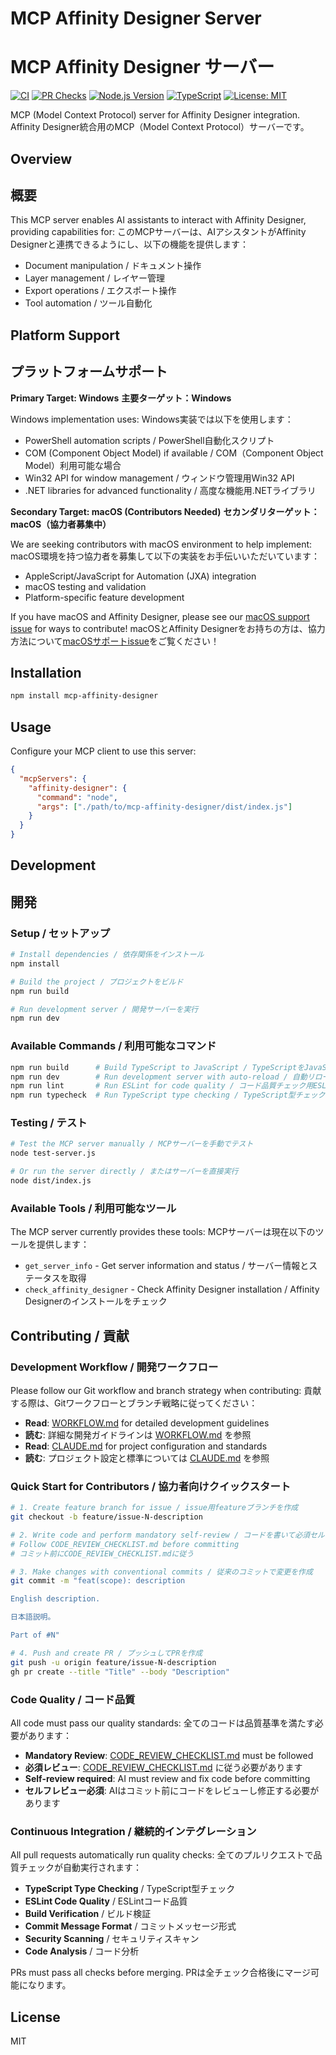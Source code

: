 # MCP Affinity Designer Server
# MCP Affinity Designer サーバー

[![CI](https://github.com/szgk/mcp-affinity-designer/actions/workflows/ci.yml/badge.svg)](https://github.com/szgk/mcp-affinity-designer/actions/workflows/ci.yml)
[![PR Checks](https://github.com/szgk/mcp-affinity-designer/actions/workflows/pr-checks.yml/badge.svg)](https://github.com/szgk/mcp-affinity-designer/actions/workflows/pr-checks.yml)
[![Node.js Version](https://img.shields.io/badge/node-%3E%3D18.0.0-brightgreen)](https://nodejs.org/)
[![TypeScript](https://img.shields.io/badge/TypeScript-5.0%2B-blue)](https://www.typescriptlang.org/)
[![License: MIT](https://img.shields.io/badge/License-MIT-yellow.svg)](https://opensource.org/licenses/MIT)

MCP (Model Context Protocol) server for Affinity Designer integration.
Affinity Designer統合用のMCP（Model Context Protocol）サーバーです。

## Overview
## 概要

This MCP server enables AI assistants to interact with Affinity Designer, providing capabilities for:
このMCPサーバーは、AIアシスタントがAffinity Designerと連携できるようにし、以下の機能を提供します：

- Document manipulation / ドキュメント操作
- Layer management / レイヤー管理
- Export operations / エクスポート操作
- Tool automation / ツール自動化

## Platform Support
## プラットフォームサポート

**Primary Target: Windows**
**主要ターゲット：Windows**

Windows implementation uses:
Windows実装では以下を使用します：
- PowerShell automation scripts / PowerShell自動化スクリプト
- COM (Component Object Model) if available / COM（Component Object Model）利用可能な場合
- Win32 API for window management / ウィンドウ管理用Win32 API
- .NET libraries for advanced functionality / 高度な機能用.NETライブラリ

**Secondary Target: macOS (Contributors Needed)**
**セカンダリターゲット：macOS（協力者募集中）**

We are seeking contributors with macOS environment to help implement:
macOS環境を持つ協力者を募集して以下の実装をお手伝いいただいています：
- AppleScript/JavaScript for Automation (JXA) integration
- macOS testing and validation
- Platform-specific feature development

If you have macOS and Affinity Designer, please see our [macOS support issue](https://github.com/szgk/mcp-affinity-designer/issues/6) for ways to contribute!
macOSとAffinity Designerをお持ちの方は、協力方法について[macOSサポートissue](https://github.com/szgk/mcp-affinity-designer/issues/6)をご覧ください！

## Installation

```bash
npm install mcp-affinity-designer
```

## Usage

Configure your MCP client to use this server:

```json
{
  "mcpServers": {
    "affinity-designer": {
      "command": "node",
      "args": ["./path/to/mcp-affinity-designer/dist/index.js"]
    }
  }
}
```

## Development
## 開発

### Setup / セットアップ
```bash
# Install dependencies / 依存関係をインストール
npm install

# Build the project / プロジェクトをビルド
npm run build

# Run development server / 開発サーバーを実行
npm run dev
```

### Available Commands / 利用可能なコマンド
```bash
npm run build      # Build TypeScript to JavaScript / TypeScriptをJavaScriptにビルド
npm run dev        # Run development server with auto-reload / 自動リロード付き開発サーバーを実行
npm run lint       # Run ESLint for code quality / コード品質チェック用ESLintを実行
npm run typecheck  # Run TypeScript type checking / TypeScript型チェックを実行
```

### Testing / テスト
```bash
# Test the MCP server manually / MCPサーバーを手動でテスト
node test-server.js

# Or run the server directly / またはサーバーを直接実行
node dist/index.js
```

### Available Tools / 利用可能なツール
The MCP server currently provides these tools:
MCPサーバーは現在以下のツールを提供します：

- `get_server_info` - Get server information and status / サーバー情報とステータスを取得
- `check_affinity_designer` - Check Affinity Designer installation / Affinity Designerのインストールをチェック

## Contributing / 貢献

### Development Workflow / 開発ワークフロー
Please follow our Git workflow and branch strategy when contributing:
貢献する際は、Gitワークフローとブランチ戦略に従ってください：

- **Read**: [WORKFLOW.md](./WORKFLOW.md) for detailed development guidelines
- **読む**: 詳細な開発ガイドラインは [WORKFLOW.md](./WORKFLOW.md) を参照
- **Read**: [CLAUDE.md](./CLAUDE.md) for project configuration and standards
- **読む**: プロジェクト設定と標準については [CLAUDE.md](./CLAUDE.md) を参照

### Quick Start for Contributors / 協力者向けクイックスタート
```bash
# 1. Create feature branch for issue / issue用featureブランチを作成
git checkout -b feature/issue-N-description

# 2. Write code and perform mandatory self-review / コードを書いて必須セルフレビューを実行
# Follow CODE_REVIEW_CHECKLIST.md before committing
# コミット前にCODE_REVIEW_CHECKLIST.mdに従う

# 3. Make changes with conventional commits / 従来のコミットで変更を作成
git commit -m "feat(scope): description

English description.

日本語説明。

Part of #N"

# 4. Push and create PR / プッシュしてPRを作成
git push -u origin feature/issue-N-description
gh pr create --title "Title" --body "Description"
```

### Code Quality / コード品質
All code must pass our quality standards:
全てのコードは品質基準を満たす必要があります：

- **Mandatory Review**: [CODE_REVIEW_CHECKLIST.md](./CODE_REVIEW_CHECKLIST.md) must be followed
- **必須レビュー**: [CODE_REVIEW_CHECKLIST.md](./CODE_REVIEW_CHECKLIST.md) に従う必要があります
- **Self-review required**: AI must review and fix code before committing
- **セルフレビュー必須**: AIはコミット前にコードをレビューし修正する必要があります

### Continuous Integration / 継続的インテグレーション
All pull requests automatically run quality checks:
全てのプルリクエストで品質チェックが自動実行されます：

- **TypeScript Type Checking** / TypeScript型チェック
- **ESLint Code Quality** / ESLintコード品質
- **Build Verification** / ビルド検証
- **Commit Message Format** / コミットメッセージ形式
- **Security Scanning** / セキュリティスキャン
- **Code Analysis** / コード分析

PRs must pass all checks before merging.
PRは全チェック合格後にマージ可能になります。

## License

MIT
